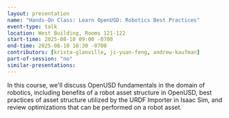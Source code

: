 ```yaml
---
layout: presentation
name: "Hands-On Class: Learn OpenUSD: Robotics Best Practices"
event-type: talk
location: West Building, Rooms 121-122
start-time: 2025-08-10 09:00 -0700
end-time: 2025-08-10 10:30 -0700
contributors: [krista-glanville, ji-yuan-feng, andrew-kaufman]
part-of-session: "no"
similar-presentations:
---
```


In this course, we'll discuss OpenUSD fundamentals in the domain of robotics, including benefits of a robot asset structure in OpenUSD, best practices of asset structure utilized by the URDF Importer in Isaac Sim, and review optimizations that can be performed on a robot asset.

